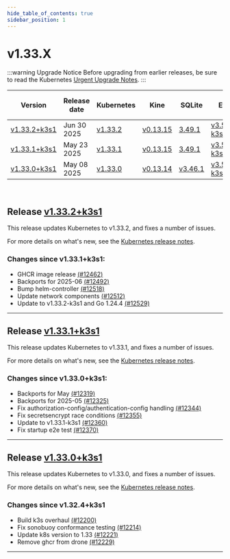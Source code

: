 ```yaml
---
hide_table_of_contents: true
sidebar_position: 1
---
```


# v1.33.X

:::warning Upgrade Notice
Before upgrading from earlier releases, be sure to read the Kubernetes [Urgent Upgrade Notes](https://github.com/kubernetes/kubernetes/blob/master/CHANGELOG/CHANGELOG-1.33.md#urgent-upgrade-notes).
:::

| Version | Release date | Kubernetes | Kine | SQLite | Etcd | Containerd | Runc | Flannel | Metrics-server | Traefik | CoreDNS | Helm-controller | Local-path-provisioner  |
| ----- | ----- | ----- | ----- | ----- | ----- | ----- | ----- | ----- | ----- | ----- | ----- | ----- | -----  |
| [v1.33.2+k3s1](v1.33.X.md#release-v1332k3s1) | Jun 30 2025| [v1.33.2](https://github.com/kubernetes/kubernetes/blob/master/CHANGELOG/CHANGELOG-1.33.md#v1332) | [v0.13.15](https://github.com/k3s-io/kine/releases/tag/v0.13.15) | [3.49.1](https://sqlite.org/releaselog/3_49_1.html) | [v3.5.21-k3s1](https://github.com/k3s-io/etcd/releases/tag/v3.5.21-k3s1) | [v2.0.5-k3s1](https://github.com/k3s-io/containerd/releases/tag/v2.0.5-k3s1) | [v1.2.6](https://github.com/opencontainers/runc/releases/tag/v1.2.6) | [v0.27.0](https://github.com/flannel-io/flannel/releases/tag/v0.27.0) | [v0.7.2](https://github.com/kubernetes-sigs/metrics-server/releases/tag/v0.7.2) | [v3.3.6](https://github.com/traefik/traefik/releases/tag/v3.3.6) | [v1.12.1](https://github.com/coredns/coredns/releases/tag/v1.12.1) | [v0.16.11](https://github.com/k3s-io/helm-controller/releases/tag/v0.16.11) | [v0.0.31](https://github.com/rancher/local-path-provisioner/releases/tag/v0.0.31)  |
| [v1.33.1+k3s1](v1.33.X.md#release-v1331k3s1) | May 23 2025| [v1.33.1](https://github.com/kubernetes/kubernetes/blob/master/CHANGELOG/CHANGELOG-1.33.md#v1331) | [v0.13.15](https://github.com/k3s-io/kine/releases/tag/v0.13.15) | [3.49.1](https://sqlite.org/releaselog/3_49_1.html) | [v3.5.21-k3s1](https://github.com/k3s-io/etcd/releases/tag/v3.5.21-k3s1) | [v2.0.5-k3s1](https://github.com/k3s-io/containerd/releases/tag/v2.0.5-k3s1) | [v1.2.6](https://github.com/opencontainers/runc/releases/tag/v1.2.6) | [v0.26.7](https://github.com/flannel-io/flannel/releases/tag/v0.26.7) | [v0.7.2](https://github.com/kubernetes-sigs/metrics-server/releases/tag/v0.7.2) | [v3.3.6](https://github.com/traefik/traefik/releases/tag/v3.3.6) | [v1.12.1](https://github.com/coredns/coredns/releases/tag/v1.12.1) | [v0.16.10](https://github.com/k3s-io/helm-controller/releases/tag/v0.16.10) | [v0.0.31](https://github.com/rancher/local-path-provisioner/releases/tag/v0.0.31)  |
| [v1.33.0+k3s1](v1.33.X.md#release-v1330k3s1) | May 08 2025| [v1.33.0](https://github.com/kubernetes/kubernetes/blob/master/CHANGELOG/CHANGELOG-1.33.md#v1330) | [v0.13.14](https://github.com/k3s-io/kine/releases/tag/v0.13.14) | [v3.46.1](https://sqlite.org/releaselog/3_46_1.html) | [v3.5.21-k3s1](https://github.com/k3s-io/etcd/releases/tag/v3.5.21-k3s1) | [v2.0.4-k3s4](https://github.com/k3s-io/containerd/releases/tag/v2.0.4-k3s4) | [v1.2.5](https://github.com/opencontainers/runc/releases/tag/v1.2.5) | [v0.26.7](https://github.com/flannel-io/flannel/releases/tag/v0.26.7) | [v0.7.2](https://github.com/kubernetes-sigs/metrics-server/releases/tag/v0.7.2) | [v3.3.6](https://github.com/traefik/traefik/releases/tag/v3.3.6) | [v1.12.1](https://github.com/coredns/coredns/releases/tag/v1.12.1) | [v0.16.10](https://github.com/k3s-io/helm-controller/releases/tag/v0.16.10) | [v0.0.31](https://github.com/rancher/local-path-provisioner/releases/tag/v0.0.31)  |

<br />

## Release [v1.33.2+k3s1](https://github.com/k3s-io/k3s/releases/tag/v1.33.2+k3s1)
<!-- v1.33.2+k3s1 -->

This release updates Kubernetes to v1.33.2, and fixes a number of issues.

For more details on what's new, see the [Kubernetes release notes](https://github.com/kubernetes/kubernetes/blob/master/CHANGELOG/CHANGELOG-1.33.md#changelog-since-v1331).

### Changes since v1.33.1+k3s1:

* GHCR image release [(#12462)](https://github.com/k3s-io/k3s/pull/12462)
* Backports for 2025-06 [(#12492)](https://github.com/k3s-io/k3s/pull/12492)
* Bump helm-controller [(#12518)](https://github.com/k3s-io/k3s/pull/12518)
* Update network components [(#12512)](https://github.com/k3s-io/k3s/pull/12512)
* Update to v1.33.2-k3s1 and Go 1.24.4 [(#12529)](https://github.com/k3s-io/k3s/pull/12529)

-----
## Release [v1.33.1+k3s1](https://github.com/k3s-io/k3s/releases/tag/v1.33.1+k3s1)
<!-- v1.33.1+k3s1 -->

This release updates Kubernetes to v1.33.1, and fixes a number of issues.

For more details on what's new, see the [Kubernetes release notes](https://github.com/kubernetes/kubernetes/blob/master/CHANGELOG/CHANGELOG-1.33.md#changelog-since-v1330).

### Changes since v1.33.0+k3s1:

* Backports for May [(#12319)](https://github.com/k3s-io/k3s/pull/12319)
* Backports for 2025-05 [(#12325)](https://github.com/k3s-io/k3s/pull/12325)
* Fix authorization-config/authentication-config handling [(#12344)](https://github.com/k3s-io/k3s/pull/12344)
* Fix secretsencrypt race conditions [(#12355)](https://github.com/k3s-io/k3s/pull/12355)
* Update to v1.33.1-k3s1 [(#12360)](https://github.com/k3s-io/k3s/pull/12360)
* Fix startup e2e test [(#12370)](https://github.com/k3s-io/k3s/pull/12370)

-----
## Release [v1.33.0+k3s1](https://github.com/k3s-io/k3s/releases/tag/v1.33.0+k3s1)
<!-- v1.33.0+k3s1 -->

This release updates Kubernetes to v1.33.0, and fixes a number of issues.

For more details on what's new, see the [Kubernetes release notes](https://github.com/kubernetes/kubernetes/blob/master/CHANGELOG/CHANGELOG-1.33.md#changelog-since-v1324).

### Changes since v1.32.4+k3s1

* Build k3s overhaul [(#12200)](https://github.com/k3s-io/k3s/pull/12200)
* Fix sonobuoy conformance testing [(#12214)](https://github.com/k3s-io/k3s/pull/12214)
* Update k8s version to 1.33 [(#12221)](https://github.com/k3s-io/k3s/pull/12221)
* Remove ghcr from drone [(#12229)](https://github.com/k3s-io/k3s/pull/12229)

-----
